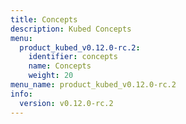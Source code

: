 ```yaml
---
title: Concepts
description: Kubed Concepts
menu:
  product_kubed_v0.12.0-rc.2:
    identifier: concepts
    name: Concepts
    weight: 20
menu_name: product_kubed_v0.12.0-rc.2
info:
  version: v0.12.0-rc.2
---
```


